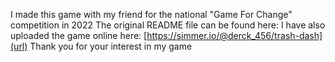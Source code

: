 I made this game with my friend for the national "Game For Change" competition in 2022
The original README file can be found here: 
I have also uploaded the game online here: [https://simmer.io/@derck_456/trash-dash](url)
Thank you for your interest in my game

